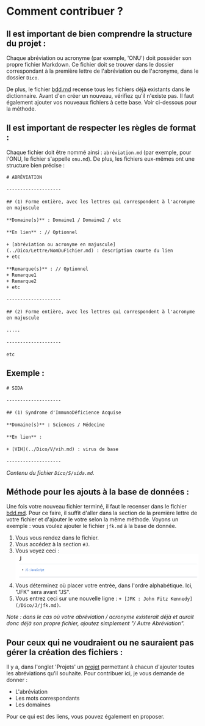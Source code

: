 # Comment contribuer ?

## Il est important de bien comprendre la structure du projet :

Chaque abréviation ou acronyme (par exemple, 'ONU') doit posséder son propre fichier Markdown. Ce fichier doit se trouver dans le dossier correspondant à la première lettre de l'abréviation ou de l'acronyme, dans le dossier `Dico`.

De plus, le fichier [bdd.md](bdd.md) recense tous les fichiers déjà existants dans le dictionnaire. Avant d'en créer un nouveau, vérifiez qu'il n'existe pas. Il faut également ajouter vos nouveaux fichiers à cette base. Voir ci-dessous pour la méthode.

## Il est important de respecter les règles de format :

Chaque fichier doit être nommé ainsi : `abréviation.md` (par exemple, pour l'ONU, le fichier s'appelle `onu.md`). De plus, les fichiers eux-mêmes ont une structure bien précise :

    # ABRÉVIATION

    --------------------

    ## (1) Forme entière, avec les lettres qui correspondent à l'acronyme en majuscule

    **Domaine(s)** : Domaine1 / Domaine2 / etc

    **En lien** : // Optionnel

    + [abréviation ou acronyme en majuscule](../Dico/Lettre/NomDuFichier.md) : description courte du lien
    + etc

    **Remarque(s)** : // Optionnel
    + Remarque1
    + Remarque2
    + etc

    --------------------

    ## (2) Forme entière, avec les lettres qui correspondent à l'acronyme en majuscule

    .....

    --------------------

    etc

## Exemple :

    # SIDA

    --------------------

    ## (1) Syndrome d'ImmunoDéficience Acquise

    **Domaine(s)** : Sciences / Médecine

    **En lien** :

    + [VIH](../Dico/V/vih.md) : virus de base

    --------------------

*Contenu du fichier `Dico/S/sida.md`.*

## Méthode pour les ajouts à la base de données :

Une fois votre nouveau fichier terminé, il faut le recenser dans le fichier [bdd.md](bdd.md). Pour ce faire, il suffit d'aller dans la section de la première lettre de votre fichier et d'ajouter le votre selon la même méthode. Voyons un exemple : vous voulez ajouter le fichier `jfk.md` à la base de donnée.

1. Vous vous rendez dans le fichier.
2. Vous accédez à la section `#J`.
3. Vous voyez ceci : ![Capture d'écran](screenJ.png)
4. Vous déterminez où placer votre entrée, dans l'ordre alphabétique. Ici, "JFK" sera avant "JS".
5. Vous entrez ceci sur une nouvelle ligne : `+ [JFK : John Fitz Kennedy](/Dico/J/jfk.md)`.

*Note : dans le cas où votre abréviation / acronyme existerait déjà et aurait donc déjà son propre fichier, ajoutez simplement "/ Autre Abréviation".*

## Pour ceux qui ne voudraient ou ne sauraient pas gérer la création des fichiers :

Il y a, dans l'onglet 'Projets' un [projet](https://github.com/Bethoth/Dico-abreviations-et-acronymes/projects/1) permettant à chacun d'ajouter toutes les abréviations qu'il souhaite. Pour contribuer ici, je vous demande de donner :

+ L'abréviation
+ Les mots correspondants
+ Les domaines

Pour ce qui est des liens, vous pouvez également en proposer.